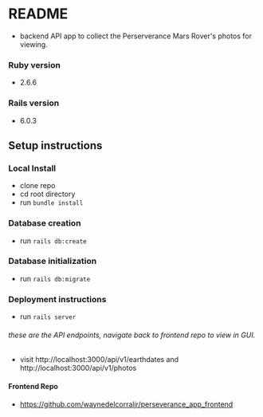 # README
- backend API app to collect the Perserverance Mars Rover's photos for viewing.

### Ruby version
- 2.6.6

### Rails version
- 6.0.3

## Setup instructions

### Local Install
- clone repo
- cd root directory
- run `bundle install`

### Database creation
- run `rails db:create`

### Database initialization
- run `rails db:migrate`

### Deployment instructions
- run `rails server`

###### these are the API endpoints, navigate back to frontend repo to view in GUI.
- visit http://localhost:3000/api/v1/earthdates and http://localhost:3000/api/v1/photos

#### Frontend Repo
- https://github.com/waynedelcorraljr/perseverance_app_frontend
